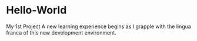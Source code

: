 # Hello-World
My 1st Project
A new learning experience begins as I grapple with the lingua franca of this new development environment.
